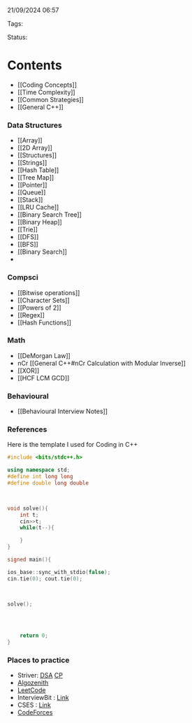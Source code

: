 21/09/2024 06:57

Tags:

Status:

# Contents
* [[Coding Concepts]]
* [[Time Complexity]]
* [[Common Strategies]]
* [[General C++]]
 
### Data Structures
* [[Array]]
* [[2D Array]]
* [[Structures]]
* [[Strings]]
* [[Hash Table]]
* [[Tree Map]]
* [[Pointer]]
* [[Queue]]
* [[Stack]]
* [[LRU Cache]]
* [[Binary Search Tree]]
* [[Binary Heap]]
* [[Trie]]
* [[DFS]]
* [[BFS]]
* [[Binary Search]]
* 

### Compsci
* [[Bitwise operations]]
* [[Character Sets]]
* [[Powers of 2]]
* [[Regex]]
* [[Hash Functions]]

### Math
* [[DeMorgan Law]]
* nCr [[General C++#nCr Calculation with Modular Inverse]]
* [[XOR]]
* [[HCF LCM GCD]]
### Behavioural
* [[Behavioural Interview Notes]]




### References
Here is the template I used for Coding in C++

```cpp
#include <bits/stdc++.h>

using namespace std;  
#define int long long
#define double long double

  

void solve(){
    int t;
    cin>>t;
    while(t--){

    }
}

signed main(){

ios_base::sync_with_stdio(false);
cin.tie(0); cout.tie(0);

  

solve();

  
  

    return 0;
}
```

### Places to practice
* Striver: [DSA](https://takeuforward.org/strivers-a2z-dsa-course/strivers-a2z-dsa-course-sheet-2/) [CP](https://takeuforward.org/interview-experience/strivers-cp-sheet)
* [Algozenith](https://maang.in/)
* [LeetCode](https://leetcode.com/problemset/)
* InterviewBit : [Link](https://www.interviewbit.com/courses/programming/)
* CSES   : [Link](https://cses.fi/problemset/)
* [CodeForces](https://codeforces.com/)